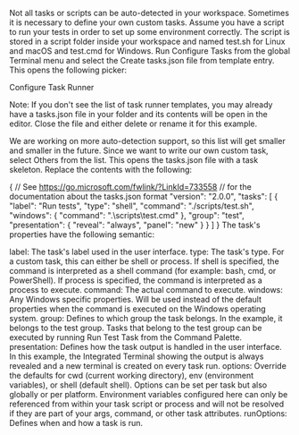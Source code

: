 Not all tasks or scripts can be auto-detected in your workspace. Sometimes it is necessary to define your own custom tasks. Assume you have a script to run your tests in order to set up some environment correctly. The script is stored in a script folder inside your workspace and named test.sh for Linux and macOS and test.cmd for Windows. Run Configure Tasks from the global Terminal menu and select the Create tasks.json file from template entry. This opens the following picker:

Configure Task Runner

Note: If you don't see the list of task runner templates, you may already have a tasks.json file in your folder and its contents will be open in the editor. Close the file and either delete or rename it for this example.

We are working on more auto-detection support, so this list will get smaller and smaller in the future. Since we want to write our own custom task, select Others from the list. This opens the tasks.json file with a task skeleton. Replace the contents with the following:

{
  // See https://go.microsoft.com/fwlink/?LinkId=733558
  // for the documentation about the tasks.json format
  "version": "2.0.0",
  "tasks": [
    {
      "label": "Run tests",
      "type": "shell",
      "command": "./scripts/test.sh",
      "windows": {
        "command": ".\\scripts\\test.cmd"
      },
      "group": "test",
      "presentation": {
        "reveal": "always",
        "panel": "new"
      }
    }
  ]
}
The task's properties have the following semantic:

label: The task's label used in the user interface.
type: The task's type. For a custom task, this can either be shell or process. If shell is specified, the command is interpreted as a shell command (for example: bash, cmd, or PowerShell). If process is specified, the command is interpreted as a process to execute.
command: The actual command to execute.
windows: Any Windows specific properties. Will be used instead of the default properties when the command is executed on the Windows operating system.
group: Defines to which group the task belongs. In the example, it belongs to the test group. Tasks that belong to the test group can be executed by running Run Test Task from the Command Palette.
presentation: Defines how the task output is handled in the user interface. In this example, the Integrated Terminal showing the output is always revealed and a new terminal is created on every task run.
options: Override the defaults for cwd (current working directory), env (environment variables), or shell (default shell). Options can be set per task but also globally or per platform. Environment variables configured here can only be referenced from within your task script or process and will not be resolved if they are part of your args, command, or other task attributes.
runOptions: Defines when and how a task is run.